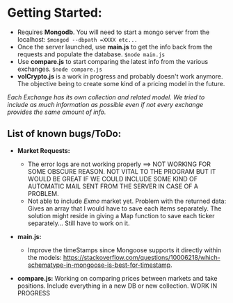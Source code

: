 # Getting Started:
  - Requires **Mongodb**. You will need to start a mongo server from the localhost: `$mongod --dbpath =XXXX etc...`
  - Once the server launched, use **main.js** to get the info back from the requests and populate the database. `$node main.js`
  - Use **compare.js** to start comparing the latest info from the various exchanges. `$node compare.js`
  - **volCrypto.js** is a work in progress and probably doesn't work anymore. The objective being to create some kind of a pricing model in the future.


  *Each Exchange has its own collection and related model. We tried to include as much information as possible even if not every exchange provides the same amount of info.*

## List of known bugs/ToDo:
 * **Market Requests:**
    - The error logs are not working properly ==> NOT WORKING FOR SOME OBSCURE REASON. NOT VITAL TO THE PROGRAM BUT IT WOULD BE GREAT IF WE COULD INCLUDE SOME KIND OF AUTOMATIC MAIL SENT FROM THE SERVER IN CASE OF A PROBLEM.
    - Not able to include *Exmo* market yet. Problem with the returned data: Gives an array that I would have to save each items separately. The solution might reside in giving a Map function to save each ticker separately... Still have to work on it.

 * **main.js:**
    - Improve the timeStamps since Mongoose supports it directly within the models: https://stackoverflow.com/questions/10006218/which-schematype-in-mongoose-is-best-for-timestamp.

 * **compare.js:** Working on comparing prices between markets and take positions. Include everything in a new DB or new collection. WORK IN PROGRESS
